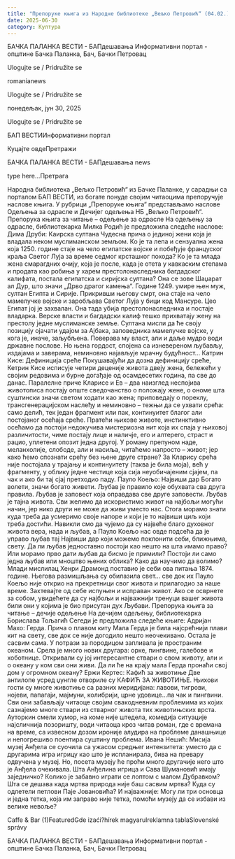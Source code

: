 ```yaml
---
title: "Препоруке књига из Народне библиотеке „Вељко Петровић“ (04.02.)"
date: 2025-06-30
category: Култура
---
```


БАЧКА ПАЛАНКА ВЕСТИ - БАПдешавања Информативни портал - општине Бачка Паланка, Бач, Бачки Петровац

Ulogujte se / Pridružite se

romanianews

Ulogujte se / Pridružite se

понедељак, јун 30, 2025

Ulogujte se / Pridružite se

БАП ВЕСТИИнформативни портал

Куцајте овдеПретражи

БАЧКА ПАЛАНКА ВЕСТИ - БАПдешавања news

type here...Претрага

Народна библиотека „Вељко Петровић“ из Бачке Паланке, у сарадњи са порталом БАП ВЕСТИ, из богате понуде својим читаоцима препоручује наслове књига. У рубрици „Препоруке књига“ представљамо наслове Одељења за одрасле и Дечијег одељења НБ „Вељко Петровић“.
Препорука књига за читање – одељење за одрасле
На одељењу за одрасле, библиотекарка Милка Родић је предложила следеће наслове:
Дима Друби: Каирска султана
Чудесна прича о јединој жени која је владала неком муслиманском земљом. Ко је та лепа и сензуална жена која 1250. године стаје на чело египатске војске и побеђује француског краља Светог Луја за време седмог крсташког похода? Ко је та млада жена смарагдних очију, која је после, када је отета у кавкаским степама и продата као робиња у харем престолонаследника багдадског калифата, постала египатска и сиријска султана? Она се зове Шаџарат ал Дур, што значи „Дрво драгог камења“. Године 1249. умире њен муж, султан Египта и Сирије. Прикривши његову смрт, она стаје на чело мамелучке војске и заробљава Светог Луја у бици код Мансуре. Цео Египат јој је захвалан. Она тада убија престолонаследника и постаје владарка. Верске власти и багдадски калиф тешко прихватају жену на престолу једне муслиманске земље. Султана мисли да ће своју позицију ојачати удајом за Ајбака, заповедника мамелучке војске, у кога је, иначе, заљубљена. Поверава му власт, али и даље мудро води државне послове. Но њена гордост, спојена са изневереном љубављу, издајама и заверама, неминовно најављује мрачну будућност…
Катрин Кисе: Дефиниција среће
Покушавајући да дозна дефиницију среће, Кетрин Кисе исписује четири деценије живота двеју жена, бележећи у својим редовима и бурне догађаје од осамдесетих година, па све до данас. Паралелне приче Кларисе и Ев – два наизглед неспојива животописа постају опште сведочанство о положају жене, о ономе шта суштински значи светом ходати као жена; приповедају о пореклу, трансгенерацијском наслеђу и неминовно – тежњи да се ухвати срећа: само делић, тек један фрагмент или пак, континуитет благог али постојаног осећаја среће. Пратећи њихове животе, инстинктивно осећамо да постоји недокучива мистериозна нит која их спаја у њиховој различитости, чиме постају лице и наличје, его и алтерего, страст и рацио, уплетени опозит једна другој. У роману препуном наде, меланхолије, слободе, али и насиља, читаћемо напросто – живот; јер како ћемо спознати срећу без њене друге стране? За Кларису срећа није постојала у трајању и континуитету (таква је била моја), већ у фрагменту, у облику једне честице која сија неуобичајеним сјајем, па чак и ако би тај сјај претходио паду.
Пауло Коељо: Највиши дар
Богато волети, значи богато живети. Љубав је правило које обухвата сва друга правила. Љубав је заповест која оправдава све друге заповести. Љубав је тајна живота. Сви желимо да искористимо живот на најбољи могући начин, јер нико други не може да живи уместо нас. Стога морамо знати куда треба да усмеримо своје напоре и који је то највиши циљ који треба достићи. Навикли смо да чујемо да су највеће благо духовног живота вера, нада и љубав, а Пауло Коељо нас овде подсећа да је управо љубав тај Највиши дар који можемо поклонити себи, ближњима, свету. Да ли љубав једноставно постоји као нешто на шта имамо право? Или морамо прво дати љубав да бисмо је примили? Постоји ли само једна љубав или мноштво њених облика? Како да научимо да волимо? Млади мислилац Хенри Драмонд поставио је себи ова питања 1874. године. Његова размишљања су обилазила свет… све док их Пауло Коељо није открио на прекретници свог живота и прилагодио за наше време. Захтевајте од себе испуњен и исправан живот. Ако се осврнете за собом, увидећете да су најбољи и најважнији тренуци вашег живота били они у којима је био присутан дух Љубави.
Препорука књига за читање – дечије одељење
На дечијем одељењу, библиотекарка Борислава Тољагић Сегеди је предложила следеће књиге:
Адријан Махо: Герда. Прича о плавом киту
Мала Герда је била најсрећнији плави кит на свету, све док се није догодило нешто неочекивано. Остала је сасвим сама. У потрази за породицом запливала је пространим океаном.
Срела је много нових другара: орке, пингвине, галебове и хоботнице. Откривали су јој интересантне ствари о свом животу, али и о океану у ком сви они живи.
Да ли ће на крају мала Герда пронаћи свој дом у огромном океану?
Ержи Кертес: Кафић за животиње
Две антилопе усред џунгле отвориле су КАФИЋ ЗА ЖИВОТИЊЕ. Њихови гости су многе животиње са разних меридијана: лавови, тигрови, нојеви, папагаји, мајмуни, колибрији, црне удовице…па чак и пингвини. Сви они забављају читаоце својим свакодневним проблемима из којих сазнајемо многе ствари из стварног живота тих животињских врста. Ауторкин смели хумор, на коме није штедела, комедија ситуације најсличнија позоришту, води читаоца кроз читав роман, где с времана на време, са извесном дозом ироније алудира на проблеме данашњице и непогрешиво поентира суштину проблема.
Ивана Нешић: Мисија музеј
Анђела се суочила са ужасом средњег интензитета: уместо да с другарима игра игрицу као што је испланирала, бива на превару одвучена у музеј. Но, посета музеју ће проћи много другачије него што је Анђела очекивала. Шта Анђелина игрица и Сава Шумановић имају заједничко? Колико је забавно играти се лоптом с малом Дубравком? Шта се дешава када мртва природа није баш сасвим мртва? Куда су одлетели петлови Паје Јовановића? И најважније: Могу ли три основца и једна тетка, која им заправо није тетка, помоћи музеју да се избави из велике невоље?

Caffe & Bar (1)FeaturedGde izaći?hírek magyarulreklamna tablaSlovenské správy

БАЧКА ПАЛАНКА ВЕСТИ - БАПдешавања Информативни портал - општине Бачка Паланка, Бач, Бачки Петровац
